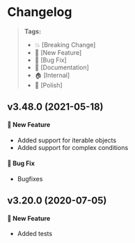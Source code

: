 Changelog
=========

> **Tags:**
> - :boom:       [Breaking Change]
> - :rocket:     [New Feature]
> - :bug:        [Bug Fix]
> - :memo:       [Documentation]
> - :house:      [Internal]
> - :nail_care:  [Polish]

## v3.48.0 (2021-05-18)

#### :rocket: New Feature

* Added support for iterable objects
* Added support for complex conditions

#### :bug: Bug Fix

* Bugfixes

## v3.20.0 (2020-07-05)

#### :rocket: New Feature

* Added tests
